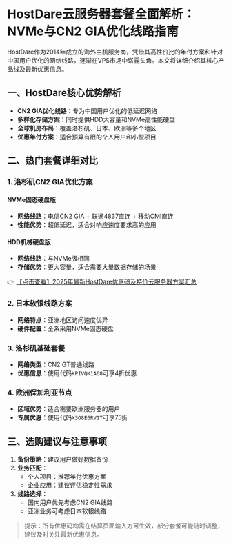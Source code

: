 # HostDare云服务器套餐全面解析：NVMe与CN2 GIA优化线路指南

HostDare作为2014年成立的海外主机服务商，凭借其高性价比的年付方案和针对中国用户优化的网络线路，逐渐在VPS市场中崭露头角。本文将详细介绍其核心产品线及最新优惠信息。

## 一、HostDare核心优势解析
- **CN2 GIA优化线路**：专为中国用户优化的低延迟网络
- **多样化存储方案**：同时提供HDD大容量和NVMe高性能硬盘
- **全球机房布局**：覆盖洛杉矶、日本、欧洲等多个地区
- **优惠年付方案**：适合预算有限的个人用户和小型项目

## 二、热门套餐详细对比

### 1. 洛杉矶CN2 GIA优化方案
#### NVMe固态硬盘版
- **网络线路**：电信CN2 GIA + 联通4837直连 + 移动CMI直连
- **性能优势**：超低延迟，适合对响应速度要求高的应用

#### HDD机械硬盘版
- **网络线路**：与NVMe版相同
- **存储优势**：更大容量，适合需要大量数据存储的场景

👉 [【点击查看】2025年最新HostDare优惠码及特价云服务器方案汇总](https://bit.ly/hostdare)

### 2. 日本软银线路方案
- **网络特点**：亚洲地区访问速度优异
- **硬件配置**：全系采用NVMe固态硬盘

### 3. 洛杉矶基础套餐
- **网络类型**：CN2 GT普通线路
- **优惠信息**：使用代码`KPIVQK1A68`可享4折优惠

### 4. 欧洲保加利亚节点
- **区域优势**：适合需要欧洲服务器的用户
- **专属优惠**：使用代码`X3O8E6RV1T`可享75折

## 三、选购建议与注意事项
1. **备份策略**：建议用户做好数据备份
2. **业务匹配**：
   - 个人项目：推荐年付优惠方案
   - 企业应用：建议评估稳定性需求
3. **线路选择**：
   - 国内用户优先考虑CN2 GIA线路
   - 亚洲业务可考虑日本软银线路

> 提示：所有优惠码均需在结算页面输入方可生效，部分套餐可能随时调整，建议及时关注最新优惠信息。